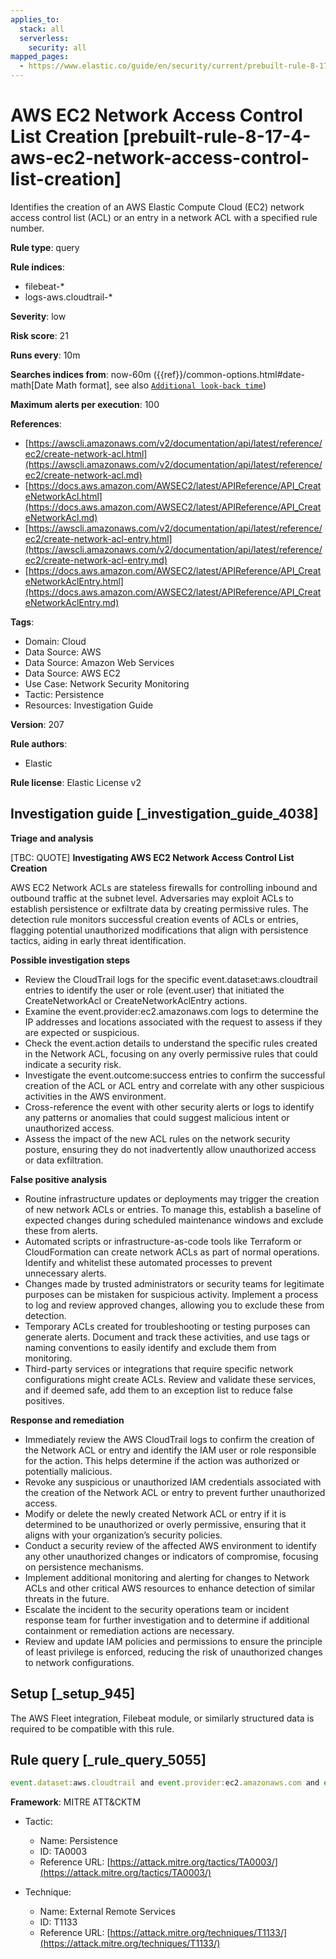 ```yaml
---
applies_to:
  stack: all
  serverless:
    security: all
mapped_pages:
  - https://www.elastic.co/guide/en/security/current/prebuilt-rule-8-17-4-aws-ec2-network-access-control-list-creation.html
---
```


# AWS EC2 Network Access Control List Creation [prebuilt-rule-8-17-4-aws-ec2-network-access-control-list-creation]

Identifies the creation of an AWS Elastic Compute Cloud (EC2) network access control list (ACL) or an entry in a network ACL with a specified rule number.

**Rule type**: query

**Rule indices**:

* filebeat-*
* logs-aws.cloudtrail-*

**Severity**: low

**Risk score**: 21

**Runs every**: 10m

**Searches indices from**: now-60m ({{ref}}/common-options.html#date-math[Date Math format], see also [`Additional look-back time`](docs-content://solutions/security/detect-and-alert/create-detection-rule.md#rule-schedule))

**Maximum alerts per execution**: 100

**References**:

* [https://awscli.amazonaws.com/v2/documentation/api/latest/reference/ec2/create-network-acl.html](https://awscli.amazonaws.com/v2/documentation/api/latest/reference/ec2/create-network-acl.md)
* [https://docs.aws.amazon.com/AWSEC2/latest/APIReference/API_CreateNetworkAcl.html](https://docs.aws.amazon.com/AWSEC2/latest/APIReference/API_CreateNetworkAcl.md)
* [https://awscli.amazonaws.com/v2/documentation/api/latest/reference/ec2/create-network-acl-entry.html](https://awscli.amazonaws.com/v2/documentation/api/latest/reference/ec2/create-network-acl-entry.md)
* [https://docs.aws.amazon.com/AWSEC2/latest/APIReference/API_CreateNetworkAclEntry.html](https://docs.aws.amazon.com/AWSEC2/latest/APIReference/API_CreateNetworkAclEntry.md)

**Tags**:

* Domain: Cloud
* Data Source: AWS
* Data Source: Amazon Web Services
* Data Source: AWS EC2
* Use Case: Network Security Monitoring
* Tactic: Persistence
* Resources: Investigation Guide

**Version**: 207

**Rule authors**:

* Elastic

**Rule license**: Elastic License v2

## Investigation guide [_investigation_guide_4038]

**Triage and analysis**

[TBC: QUOTE]
**Investigating AWS EC2 Network Access Control List Creation**

AWS EC2 Network ACLs are stateless firewalls for controlling inbound and outbound traffic at the subnet level. Adversaries may exploit ACLs to establish persistence or exfiltrate data by creating permissive rules. The detection rule monitors successful creation events of ACLs or entries, flagging potential unauthorized modifications that align with persistence tactics, aiding in early threat identification.

**Possible investigation steps**

* Review the CloudTrail logs for the specific event.dataset:aws.cloudtrail entries to identify the user or role (event.user) that initiated the CreateNetworkAcl or CreateNetworkAclEntry actions.
* Examine the event.provider:ec2.amazonaws.com logs to determine the IP addresses and locations associated with the request to assess if they are expected or suspicious.
* Check the event.action details to understand the specific rules created in the Network ACL, focusing on any overly permissive rules that could indicate a security risk.
* Investigate the event.outcome:success entries to confirm the successful creation of the ACL or ACL entry and correlate with any other suspicious activities in the AWS environment.
* Cross-reference the event with other security alerts or logs to identify any patterns or anomalies that could suggest malicious intent or unauthorized access.
* Assess the impact of the new ACL rules on the network security posture, ensuring they do not inadvertently allow unauthorized access or data exfiltration.

**False positive analysis**

* Routine infrastructure updates or deployments may trigger the creation of new network ACLs or entries. To manage this, establish a baseline of expected changes during scheduled maintenance windows and exclude these from alerts.
* Automated scripts or infrastructure-as-code tools like Terraform or CloudFormation can create network ACLs as part of normal operations. Identify and whitelist these automated processes to prevent unnecessary alerts.
* Changes made by trusted administrators or security teams for legitimate purposes can be mistaken for suspicious activity. Implement a process to log and review approved changes, allowing you to exclude these from detection.
* Temporary ACLs created for troubleshooting or testing purposes can generate alerts. Document and track these activities, and use tags or naming conventions to easily identify and exclude them from monitoring.
* Third-party services or integrations that require specific network configurations might create ACLs. Review and validate these services, and if deemed safe, add them to an exception list to reduce false positives.

**Response and remediation**

* Immediately review the AWS CloudTrail logs to confirm the creation of the Network ACL or entry and identify the IAM user or role responsible for the action. This helps determine if the action was authorized or potentially malicious.
* Revoke any suspicious or unauthorized IAM credentials associated with the creation of the Network ACL or entry to prevent further unauthorized access.
* Modify or delete the newly created Network ACL or entry if it is determined to be unauthorized or overly permissive, ensuring that it aligns with your organization’s security policies.
* Conduct a security review of the affected AWS environment to identify any other unauthorized changes or indicators of compromise, focusing on persistence mechanisms.
* Implement additional monitoring and alerting for changes to Network ACLs and other critical AWS resources to enhance detection of similar threats in the future.
* Escalate the incident to the security operations team or incident response team for further investigation and to determine if additional containment or remediation actions are necessary.
* Review and update IAM policies and permissions to ensure the principle of least privilege is enforced, reducing the risk of unauthorized changes to network configurations.


## Setup [_setup_945]

The AWS Fleet integration, Filebeat module, or similarly structured data is required to be compatible with this rule.


## Rule query [_rule_query_5055]

```js
event.dataset:aws.cloudtrail and event.provider:ec2.amazonaws.com and event.action:(CreateNetworkAcl or CreateNetworkAclEntry) and event.outcome:success
```

**Framework**: MITRE ATT&CKTM

* Tactic:

    * Name: Persistence
    * ID: TA0003
    * Reference URL: [https://attack.mitre.org/tactics/TA0003/](https://attack.mitre.org/tactics/TA0003/)

* Technique:

    * Name: External Remote Services
    * ID: T1133
    * Reference URL: [https://attack.mitre.org/techniques/T1133/](https://attack.mitre.org/techniques/T1133/)



